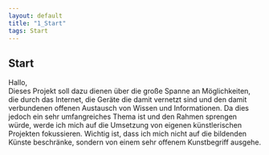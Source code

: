 ```yaml
---
layout: default
title: "1_Start"
tags: Start
---
```


## Start  

Hallo,  
Dieses Projekt soll dazu dienen über die große Spanne an Möglichkeiten, die durch das Internet, die Geräte die damit vernetzt sind und den damit verbundenen offenen Austausch von Wissen und Informationen. Da dies jedoch ein sehr umfangreiches Thema ist und den Rahmen sprengen würde, werde ich mich auf die Umsetzung von eigenen künstlerischen Projekten fokussieren. Wichtig ist, dass ich mich nicht auf die bildenden Künste beschränke, sondern von einem sehr offenem Kunstbegriff ausgehe.
